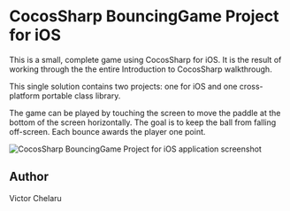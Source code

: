 # CocosSharp BouncingGame Project for iOS

This is a small, complete game using CocosSharp for iOS.  It is the result of working through the the entire Introduction to CocosSharp walkthrough.

This single solution contains two projects:  one for iOS and one cross-platform portable class library.

The game can be played by touching the screen to move the paddle at the bottom of the screen horizontally.  The goal is to keep the ball from falling off-screen.  Each bounce awards the player one point.

![CocosSharp BouncingGame Project for iOS application screenshot](Screenshots/FinalBouncingGameScreen.png "CocosSharp BouncingGame Project for iOS application screenshot")

## Author

Victor Chelaru